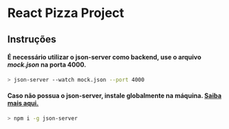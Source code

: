 # React Pizza Project

## Instruções

#### É necessário utilizar o json-server como backend, use o arquivo *mock.json* na porta 4000.

```bash
> json-server --watch mock.json --port 4000
```

#### Caso não possua o json-server, instale globalmente na máquina. [Saiba mais aqui.](https://www.npmjs.com/package/json-server)

```bash
> npm i -g json-server
```
